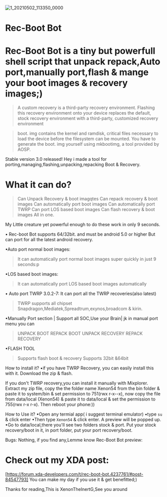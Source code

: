 ![1_20210502_113350_0000](https://user-images.githubusercontent.com/78007167/117167512-21252600-ade9-11eb-96ff-fc33615cb7d0.png)


# Rec-Boot Bot
# Rec-Boot Bot is a tiny but powerfull shell script that unpack repack,Auto port,manually port,flash & mange your boot images & recovery images;)

>A custom recovery is a third-party recovery environment. Flashing this recovery environment onto your device replaces the default, stock recovery environment with a third-party, customized recovery environment


>boot. img contains the kernel and ramdisk, critical files necessary to load the device before the filesystem can be mounted. You have to generate the boot. img yourself using mkbootimg, a tool provided by AOSP.



Stable version 3.0 released!
Hey i made a tool for porting,managing,flashing,unpacking,repacking Boot & Recovery.

# What it can do?
>Can Unpack Recovery & boot imagqtes
>Can repack recovery & boot images
>Can automatically port boot images
>Can automatically port TWRP
>Can port LOS based boot images
>Can flash recovery & boot images
>All in one.

My Little creature yet powerful enough to do these work in only 9 seconds.

• Rec-boot Bot supports 64/32bit. and must be android 5.0 or higher But can port for all the latest android recovery.

•Auto port normal boot images:
>It can automatically port normal boot images super quickly in just 9 seconds:p

•LOS based boot images:
>It can automatically port LOS based boot images automatically

• Auto port TWRP 3.0.2-7:
It can port all the TWRP recoveries(also latest) 
> TWRP supports all chipset
Snapdragon,Mediatek,Spreadtrum,exynos,broadcom & kirin.

•Manually Port section
| Support all SOC,Use your Brain|
jk
in manual port menu you can
>UNPACK BOOT
>REPACK BOOT
>UNPACK RECOVERY
>REPACK RECOVERY

•FLASH TOOL
>Supports flash boot & recovery 
>Supports 32bit &64bit


How to install it?
•if you have TWRP Recovery, you can easily install this with it. Download the zip & flash.

If you don't TWRP recovery,you can install it manually with Mixplorer. Extract my zip file, copy the the folder name Xenon54 from the bin folder & paste it to system/bin & set permission to 751(rwx r-x--x), now copy the file from data/local (Xenon54) & paste it to data/local & set the permission to 755(rwx r-x r-x). Then reboot your phone:))

How to Use it?
•Open any termial app( i suggest terminal emulator)
•type `su` & click enter
•Then type `Xenon54` & click enter.
A preview will be popped up.
•Go to data/local,there you'll see two folders stock & port. Put your stock recovery/boot in it, in port folder, put your port recovery/boot.

Bugs: Nothing, if you find any,Lemme know
Rec-Boot Bot preview:
# Check out my XDA post:
[https://forum.xda-developers.com/t/rec-boot-bot.4237761/#post-84547793]
You can make my day if you use it & get benefitted;)

Thanks for reading,This is XenonTheInertG,See you around

